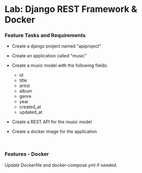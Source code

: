 # **Lab: Django REST Framework & Docker**


### **Feature Tasks and Requirements**

- Create a django project named "apiproject"

- Create an application called "music" 

- Create a music model with the following fields:
    - id
    - title
    - artist
    - album
    - genre
    - year
    - created_at
    - updated_at
    

- Create a REST API for the music model

- Create a docker image for the application

<br>


### **Features - Docker**


Update Dockerfile and docker-compose.yml if needed.